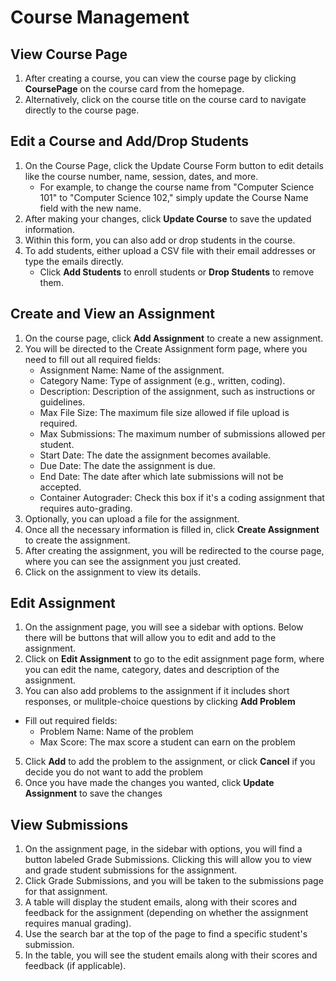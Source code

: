 # Course Management 

## View Course Page
1. After creating a course, you can view the course page by clicking **CoursePage** on the course card from the homepage.
2. Alternatively, click on the course title on the course card to navigate directly to the course page.

## Edit a Course and Add/Drop Students
1. On the Course Page, click the Update Course Form button to edit details like the course number, name, session, dates, and more.
   - For example, to change the course name from "Computer Science 101" to "Computer Science 102," simply update the Course Name field with the new name.
2. After making your changes, click **Update Course** to save the updated information.
3. Within this form, you can also add or drop students in the course.
4. To add students, either upload a CSV file with their email addresses or type the emails directly.
   - Click **Add Students** to enroll students or **Drop Students** to remove them.

## Create and View an Assignment
1. On the course page, click **Add Assignment** to create a new assignment.
2. You will be directed to the Create Assignment form page, where you need to fill out all required fields:
   - Assignment Name: Name of the assignment.
   - Category Name: Type of assignment (e.g., written, coding).
   - Description: Description of the assignment, such as instructions or guidelines.
   - Max File Size: The maximum file size allowed if file upload is required.
   - Max Submissions: The maximum number of submissions allowed per student.
   - Start Date: The date the assignment becomes available.
   - Due Date: The date the assignment is due.
   - End Date: The date after which late submissions will not be accepted.
   - Container Autograder: Check this box if it's a coding assignment that requires auto-grading.
3. Optionally, you can upload a file for the assignment.
4. Once all the necessary information is filled in, click **Create Assignment** to create the assignment.
5. After creating the assignment, you will be redirected to the course page, where you can see the assignment you just created.
6. Click on the assignment to view its details.

## Edit Assignment 
1. On the assignment page, you will see a sidebar with options. Below there will be buttons that will allow you to edit and add to the assignment.
2. Click on **Edit Assignment** to go to the edit assignment page form, where you can edit the name, category, dates and description of the assignment.
3. You can also add problems to the assignment if it includes short responses, or mulitple-choice questions by clicking **Add Problem**
  - Fill out required fields:
     - Problem Name: Name of the problem
     - Max Score: The max score a student can earn on the problem
5. Click **Add** to add the problem to the assignment, or click **Cancel** if you decide you do not want to add the problem
6. Once you have made the changes you wanted, click **Update Assignment** to save the changes

## View Submissions
1. On the assignment page, in the sidebar with options, you will find a button labeled Grade Submissions. Clicking this will allow you to view and grade student submissions for the assignment.
2. Click Grade Submissions, and you will be taken to the submissions page for that assignment.
3. A table will display the student emails, along with their scores and feedback for the assignment (depending on whether the assignment requires manual grading).
4. Use the search bar at the top of the page to find a specific student's submission.
5. In the table, you will see the student emails along with their scores and feedback (if applicable).


